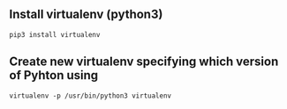 ## Install virtualenv (python3)
    pip3 install virtualenv

## Create new virtualenv specifying which version of Pyhton using
    virtualenv -p /usr/bin/python3 virtualenv